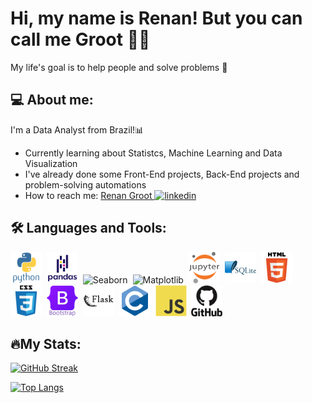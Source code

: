 # Hi, my name is Renan! But you can call me Groot 👋😁
 
 My life's goal is to help people and solve problems 🎯

## 💻 About me:
 I'm a Data Analyst from Brazil!📊
 
- Currently learning about Statistcs, Machine Learning and Data Visualization
- I've already done some Front-End projects, Back-End projects and problem-solving automations
- How to reach me: <a href="https://www.linkedin.com/in/renan-groot-85804420b/" rel="nofollow noreferrer">
     Renan Groot <img src="https://i.stack.imgur.com/gVE0j.png" alt="linkedin">
  </a>
  
## 🛠️ Languages and Tools:
<img src="https://github.com/devicons/devicon/blob/master/icons/python/python-original-wordmark.svg" title="Python" alt="Python" height=50 width=50>&nbsp;
<img src="https://github.com/devicons/devicon/blob/master/icons/pandas/pandas-original-wordmark.svg" title="Pandas" alt="Pandas" height=50 width=50>&nbsp;
<img src="https://seaborn.pydata.org/_static/logo-wide-lightbg.svg" title="Seaborn" alt="Seaborn" height=50 width=60>&nbsp;
<img src="https://matplotlib.org/_static/images/logo2.svg" title="Matplotlib" alt="Matplotlib" height=50 width=60>&nbsp;
<img src="https://github.com/devicons/devicon/blob/master/icons/jupyter/jupyter-original-wordmark.svg" title="Jupyter" alt="Jupyter" height=50 width=50>&nbsp;
<img src="https://github.com/devicons/devicon/blob/master/icons/sqlite/sqlite-original-wordmark.svg" title="SQLite" alt="SQLite" height=50 width=50>&nbsp;
<img src="https://github.com/devicons/devicon/blob/master/icons/html5/html5-original-wordmark.svg" title="HTML5" alt="HTML5" height=50 width=50>&nbsp;
<img src="https://github.com/devicons/devicon/blob/master/icons/css3/css3-original-wordmark.svg" title="CSS3" alt="CSS3" height=50 width=50>&nbsp;
<img src="https://github.com/devicons/devicon/blob/master/icons/bootstrap/bootstrap-original-wordmark.svg" title="Bootstrap" alt="Bootstrap" height=50 width=50>&nbsp;
<img src="https://github.com/devicons/devicon/blob/master/icons/flask/flask-original-wordmark.svg" title="Flask" alt="Flask" height=50 width=50>&nbsp;
<img src="https://github.com/devicons/devicon/blob/master/icons/c/c-original.svg" title="C" alt="C" height=50 width=50>&nbsp;
<img src="https://github.com/devicons/devicon/blob/master/icons/javascript/javascript-original.svg" title="Javascript" alt="Javascript" height=50 width=50>&nbsp;
<img src="https://github.com/devicons/devicon/blob/master/icons/github/github-original-wordmark.svg" title="GitHub" alt="GitHub" height=50 width=50>&nbsp;

## 🔥My Stats:
[![GitHub Streak](https://github-readme-streak-stats.herokuapp.com?user=RenanGroot)](https://git.io/streak-stats)

[![Top Langs](https://github-readme-stats.vercel.app/api/top-langs/?username=RenanGroot&layout=compact)](https://github.com/anuraghazra/github-readme-stats)
<!---
RenanGroot/RenanGroot is a ✨ special ✨ repository because its `README.md` (this file) appears on your GitHub profile.
You can click the Preview link to take a look at your changes.
--->
